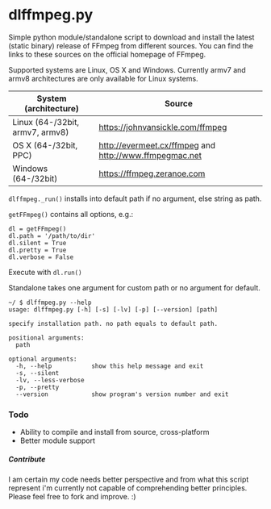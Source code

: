 # dlffmpeg.py #

Simple python module/standalone script to download and install the latest (static binary) release of FFmpeg from different sources. You can find the links to these sources on the official homepage of FFmpeg.

Supported systems are Linux, OS X and Windows.
Currently armv7 and armv8 architectures are only available for Linux systems.


System (architecture)             | Source
----------------------------------|-------------------------------------------------------
Linux   (64-/32bit, armv7, armv8) | https://johnvansickle.com/ffmpeg
OS X    (64-/32bit, PPC)          | http://evermeet.cx/ffmpeg and http://www.ffmpegmac.net
Windows (64-/32bit)               | https://ffmpeg.zeranoe.com



`dlffmpeg._run()` installs into default path if no argument, else string as path.


`getFFmpeg()` contains all options, e.g.:

    dl = getFFmpeg()
    dl.path = '/path/to/dir'
    dl.silent = True
    dl.pretty = True
    dl.verbose = False

Execute with `dl.run()`

Standalone takes one argument for custom path or no argument for default.

    ~/ $ dlffmpeg.py --help
    usage: dlffmpeg.py [-h] [-s] [-lv] [-p] [--version] [path]
    
    specify installation path. no path equals to default path.
    
    positional arguments:
      path
    
    optional arguments:
      -h, --help           show this help message and exit
      -s, --silent
      -lv, --less-verbose
      -p, --pretty
      --version            show program's version number and exit

### Todo ###
+ Ability to compile and install from source, cross-platform
+ Better module support


##### Contribute #####
I am certain my code needs better perspective and from what this script represent i'm currently not capable of comprehending better principles.
Please feel free to fork and improve. :)